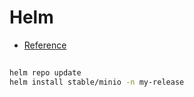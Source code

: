 # Helm

- [Reference](https://github.com/helm/charts/tree/master/stable/minio)

##

```sh
helm repo update
helm install stable/minio -n my-release
```
